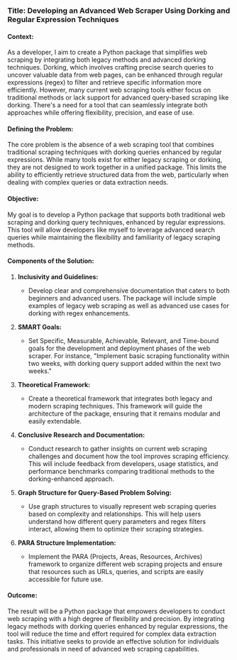 ### Title: Developing an Advanced Web Scraper Using Dorking and Regular Expression Techniques

#### Context:

As a developer, I aim to create a Python package that simplifies web scraping by integrating both legacy methods and advanced dorking techniques. Dorking, which involves crafting precise search queries to uncover valuable data from web pages, can be enhanced through regular expressions (regex) to filter and retrieve specific information more efficiently. However, many current web scraping tools either focus on traditional methods or lack support for advanced query-based scraping like dorking. There's a need for a tool that can seamlessly integrate both approaches while offering flexibility, precision, and ease of use. 

#### Defining the Problem:

The core problem is the absence of a web scraping tool that combines traditional scraping techniques with dorking queries enhanced by regular expressions. While many tools exist for either legacy scraping or dorking, they are not designed to work together in a unified package. This limits the ability to efficiently retrieve structured data from the web, particularly when dealing with complex queries or data extraction needs.

#### Objective:

My goal is to develop a Python package that supports both traditional web scraping and dorking query techniques, enhanced by regular expressions. This tool will allow developers like myself to leverage advanced search queries while maintaining the flexibility and familiarity of legacy scraping methods.

#### Components of the Solution:

1. **Inclusivity and Guidelines:**
   
   - Develop clear and comprehensive documentation that caters to both beginners and advanced users. The package will include simple examples of legacy web scraping as well as advanced use cases for dorking with regex enhancements.

2. **SMART Goals:**
   
   - Set Specific, Measurable, Achievable, Relevant, and Time-bound goals for the development and deployment phases of the web scraper. For instance, "Implement basic scraping functionality within two weeks, with dorking query support added within the next two weeks."

3. **Theoretical Framework:**
   
   - Create a theoretical framework that integrates both legacy and modern scraping techniques. This framework will guide the architecture of the package, ensuring that it remains modular and easily extendable.

4. **Conclusive Research and Documentation:**
   
   - Conduct research to gather insights on current web scraping challenges and document how the tool improves scraping efficiency. This will include feedback from developers, usage statistics, and performance benchmarks comparing traditional methods to the dorking-enhanced approach.

5. **Graph Structure for Query-Based Problem Solving:**
   
   - Use graph structures to visually represent web scraping queries based on complexity and relationships. This will help users understand how different query parameters and regex filters interact, allowing them to optimize their scraping strategies.

6. **PARA Structure Implementation:**
   
   - Implement the PARA (Projects, Areas, Resources, Archives) framework to organize different web scraping projects and ensure that resources such as URLs, queries, and scripts are easily accessible for future use.

#### Outcome:

The result will be a Python package that empowers developers to conduct web scraping with a high degree of flexibility and precision. By integrating legacy methods with dorking queries enhanced by regular expressions, the tool will reduce the time and effort required for complex data extraction tasks. This initiative seeks to provide an effective solution for individuals and professionals in need of advanced web scraping capabilities.
